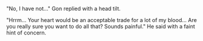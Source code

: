"No, I have not..." Gon replied with a head tilt.

"Hrrm... Your heart would be an acceptable trade for a lot of my blood... Are you really sure you want to do all that? Sounds painful." He said with a faint hint of concern.